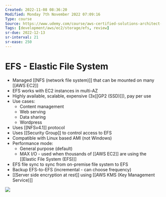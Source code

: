 ```yaml
---
Created: 2022-11-08 08:36:20
Modified: Monday 7th November 2022 07:09:16
Type: course
Source: https://www.udemy.com/course/aws-certified-solutions-architect-associate-saa-c01/?xref=E0Aed11STH4LPUQvCz0GJFABTmM=
Tags: [development/aws/ec2/storage/efs, review]
sr-due: 2022-12-13
sr-interval: 21
sr-ease: 250
---
```


# EFS - Elastic File System

- Managed [[NFS (network file system)]] that can be mounted on many [[AWS EC2]]
- EFS works with EC2 instances in multi-AZ
- Highly available, scalable, expensive (3x[[GP2 (SSD)]]), pay per use
- Use cases:
    - Content management
    - Web serving
    - Data sharing
    - Wordpress
- Uses [[NFSv4.1]] protocol
- Uses [[Security Group]] to control access to EFS
- Compatible with Linux based AMI (not Windows)
- Performance mode:
    - General purpose (default)
    - MAX I/O  - used when thousands of [[AWS EC2]] are using the [[Elastic File System (EFS)]]
- EFS file sync to sync from on-premise file system to EFS
- Backup EFS-to-EFS (incremental - can choose frequency)
- [[Server side encryption at rest]] using [[AWS KMS (Key Management Service)]]

![](2019-12-30-07-45-31.png)